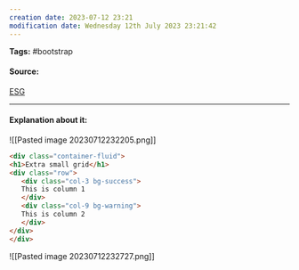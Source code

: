 ```yaml
---
creation date: 2023-07-12 23:21
modification date: Wednesday 12th July 2023 23:21:42
---
```


**Tags:** #bootstrap 

#### Source:
[ESG](https://www.w3schools.com/bootstrap4/bootstrap_grid_xsmall.asp)

--------------------------------------

#### Explanation about it:

![[Pasted image 20230712232205.png]]


```html
<div class="container-fluid">
<h1>Extra small grid</h1>
<div class="row">
   <div class="col-3 bg-success">
   This is column 1
   </div>
   <div class="col-9 bg-warning">
   This is column 2
   </div>
</div>
</div>
```

![[Pasted image 20230712232727.png]]


```html

```
